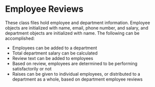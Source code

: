 # **Employee Reviews**
These class files hold employee and department information. Employee objects are initialized with name, email, phone number, and salary, and department objects are initialized with name. The following can be accomplished:

  * Employees can be added to a department
  * Total department salary can be calculated
  * Review text can be added to employees
  * Based on review, employees are determined to be performing satisfactorily or not
  * Raises can be given to individual employees, or distributed to a department as a whole, based on department employee reviews

